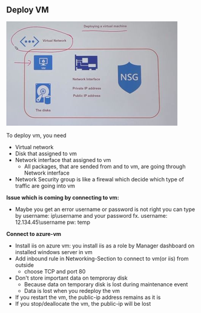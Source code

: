 ## Deploy VM

![alt text](https://github.com/MElashkr/az-104-labs/blob/main/Pictures/deploy-vm.JPG?row=true "Deploy vm")

To deploy vm, you need
- Virtual network
- Disk that assigned to vm
- Network interface that assigned to vm
  - All packages, that are sended from and to vm, are going through Network interface
- Network Security group is like a firewal which decide which type of traffic are going into vm

**Issue which is coming by connecting to vm:**
- Maybe you get an error username or password is not right
you can type by username: ip\username and your password
fx. username: 12.134.45\username
    pw: temp
  
**Connect to azure-vm**
- Install iis on azure vm: you install iis as a role by Manager dashboard on installed windows server in vm
- Add inbound rule in Networking-Section to connect to vm(or iis) from outside
  - choose TCP and port 80
- Don't store important data on temproray disk
  - Because data on temporary disk is lost during maintenance event
  - Data is lost when you redeploy the vm
- If you restart the vm, the public-ip address remains as it is
- If you stop/deallocate the vm, the public-ip will be lost

    
